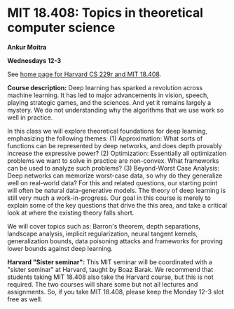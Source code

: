 # MIT 18.408: Topics in theoretical computer science

__Ankur Moitra__

__Wednesdays 12-3__

See [home page for Harvard CS 229r and MIT 18.408](/).

__Course description:__
Deep learning has sparked a revolution across machine learning. It has led to major advancements in vision, speech, playing strategic games, and the sciences. And yet it remains largely a mystery. We do not understanding why the algorithms that we use work so well in practice.

In this class we will explore theoretical foundations for deep learning, emphasizing the following themes:  (1) Approximation: What sorts of functions can be represented by deep networks, and does depth provably increase the expressive power?  (2) Optimization: Essentially all optimization problems we want to solve in practice are non-convex. What frameworks can be used to analyze such problems? (3) Beyond-Worst Case Analysis: Deep networks can memorize worst-case data, so why do they generalize well on real-world data? For this and related questions, our starting point will often be natural data-generative models. The theory of deep learning is still very much a work-in-progress. Our goal in this course is merely to explain some of the key questions that drive the this area, and take a critical look at where the existing theory falls short.

We will cover topics such as: Barron's theorem, depth separations, landscape analysis, implicit regularization, neural tangent kernels, generalization bounds, data poisoning attacks and frameworks for proving lower bounds against deep learning.
 
__Harvard "Sister seminar":__ This MIT seminar will be coordinated with a "sister seminar" at Harvard, taught by Boaz Barak. We recommend that students taking MIT 18.408 also take the Harvard course, but this is not required. The two courses will share some but not all lectures and assignments.  So, if you take MIT 18.408, please keep the Monday 12-3 slot free as well. 

